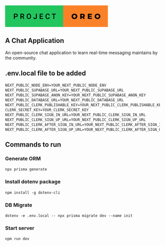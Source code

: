 ![project_oreo by lizardkingLK](/project-oreo.svg)

## A Chat Application

An open-source chat application to learn real-time messaging maintains by the community.

## .env.local file to be added

```
NEXT_PUBLIC_NODE_ENV=YOUR_NEXT_PUBLIC_NODE_ENV
NEXT_PUBLIC_SUPABASE_URL=YOUR_NEXT_PUBLIC_SUPABASE_URL
NEXT_PUBLIC_SUPABASE_ANON_KEY=YOUR_NEXT_PUBLIC_SUPABASE_ANON_KEY
NEXT_PUBLIC_DATABASE_URL=YOUR_NEXT_PUBLIC_DATABASE_URL
NEXT_PUBLIC_CLERK_PUBLISHABLE_KEY=YOUR_NEXT_PUBLIC_CLERK_PUBLISHABLE_KEY
CLERK_SECRET_KEY=YOUR_CLERK_SECRET_KEY
NEXT_PUBLIC_CLERK_SIGN_IN_URL=YOUR_NEXT_PUBLIC_CLERK_SIGN_IN_URL
NEXT_PUBLIC_CLERK_SIGN_UP_URL=YOUR_NEXT_PUBLIC_CLERK_SIGN_UP_URL
NEXT_PUBLIC_CLERK_AFTER_SIGN_IN_URL=YOUR_NEXT_PUBLIC_CLERK_AFTER_SIGN_IN_URL
NEXT_PUBLIC_CLERK_AFTER_SIGN_UP_URL=YOUR_NEXT_PUBLIC_CLERK_AFTER_SIGN_UP_URL
```

## Commands to run

### Generate ORM

```
npx prisma generate
```

### Install dotenv package

```
npm install -g dotenv-cli
```

### DB Migrate

```
dotenv -e .env.local -- npx prisma migrate dev --name init
```

### Start server

```
npm run dev
```
